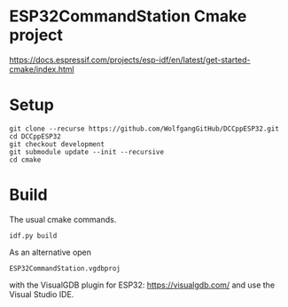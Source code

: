 # ESP32CommandStation Cmake project

 https://docs.espressif.com/projects/esp-idf/en/latest/get-started-cmake/index.html
 
# Setup

```
git clone --recurse https://github.com/WolfgangGitHub/DCCppESP32.git
cd DCCppESP32
git checkout development
git submodule update --init --recursive
cd cmake
```

# Build
The usual cmake commands.
```
idf.py build
```
As an alternative open 
```
ESP32CommandStation.vgdbproj
```
 with the VisualGDB plugin for ESP32: https://visualgdb.com/ and use the Visual Studio IDE.



